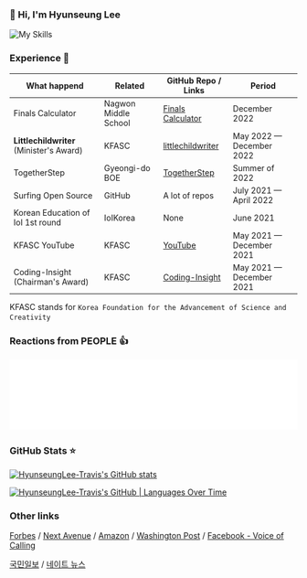 ### 👋 Hi, I'm Hyunseung Lee

![My Skills](https://skillicons.dev/icons?i=ts,js,html,css,vue,python,nuxt,svelte,react)

### Experience 👔
| What happend                      | Related              | GitHub Repo / Links                                                           | Period                   |
| --------------------------------- | -------------------- | ----------------------------------------------------------------------------- | ------------------------ |
| Finals Calculator                 | Nagwon Middle School | [Finals Calculator](https://github.com/HyunseungLee-Travis/FinalsCalcualtor)  | December 2022            |
| **Littlechildwriter** (Minister's Award)           | KFASC                | [littlechildwriter](https://github.com/HyunseungLee-Travis/littlechildwriter) | May 2022 — December 2022 |
| TogetherStep                      | Gyeongi-do BOE       | [TogetherStep](https://github.com/togetherstep)                               | Summer of 2022           |
| Surfing Open Source               | GitHub               | A lot of repos                                                                | July 2021 — April 2022   |
| Korean Education of IoI 1st round | IoIKorea             | None                                                                          | June 2021                |
| KFASC YouTube                     | KFASC                | [YouTube](https://www.youtube.com/@coding-insight2429)                        | May 2021 — December 2021 |
| Coding-Insight (Chairman's Award) | KFASC                | [Coding-Insight](https://github.com/HyunseungLee-Travis/Coding-Insight)       | May 2021 — December 2021 |

KFASC stands for `Korea Foundation for the Advancement of Science and Creativity`

### Reactions from PEOPLE 👍

![svg reactions](metrics.plugin.reactions.svg)

### GitHub Stats ⭐

<a href="https://quine.sh/profile/HyunseungLee-Travis"><img src="https://stats.quine.sh/HyunseungLee-Travis/github" alt="HyunseungLee-Travis's GitHub stats" width="840px"></a>

[![HyunseungLee-Travis's GitHub | Languages Over Time](https://stats.quine.sh/HyunseungLee-Travis/languages-over-time?theme=light)](https://quine.sh)
  
### Other links

[Forbes](https://www.forbes.com/sites/nextavenue/2021/01/05/eldera-the-new-global-intergenerational-mentoring-program/?sh=75942761f2f8)
/ [Next Avenue](https://www.nextavenue.org/eldera-the-new-global-intergenerational-mentoring-program/)
/ [Amazon](https://www.amazon.com/Beautiful-Theorems-that-Changed-Math/dp/B08L7H65L2)
/ [Washington Post](https://www.washingtonpost.com/lifestyle/2021/12/03/seniors-loneliness-solutions-technology-virtual-reality/)
/ [Facebook - Voice of Calling](https://m.facebook.com/story.php?story_fbid=pfbid0HLS4C9WgnG7bVLwGzVhpvSMCrq4gHxozZVnbQW66pY4W6cmzx3jNVm5nzUwLDWNol&id=101096427922750&m_entstream_source=timeline&__tn__=%2As%2As-R)

[국민일보](https://m.kmib.co.kr/view.asp?arcid=0015066564) / [네이트 뉴스](https://news.nate.com/view/20201001n13122)
